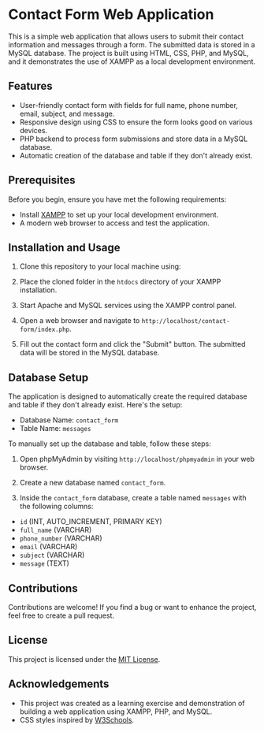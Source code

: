 # Contact Form Web Application

This is a simple web application that allows users to submit their contact information and messages through a form. The submitted data is stored in a MySQL database. The project is built using HTML, CSS, PHP, and MySQL, and it demonstrates the use of XAMPP as a local development environment.

## Features

- User-friendly contact form with fields for full name, phone number, email, subject, and message.
- Responsive design using CSS to ensure the form looks good on various devices.
- PHP backend to process form submissions and store data in a MySQL database.
- Automatic creation of the database and table if they don't already exist.

## Prerequisites

Before you begin, ensure you have met the following requirements:

- Install [XAMPP](https://www.apachefriends.org/index.html) to set up your local development environment.
- A modern web browser to access and test the application.

## Installation and Usage

1. Clone this repository to your local machine using:




2. Place the cloned folder in the `htdocs` directory of your XAMPP installation.

3. Start Apache and MySQL services using the XAMPP control panel.

4. Open a web browser and navigate to `http://localhost/contact-form/index.php`.

5. Fill out the contact form and click the "Submit" button. The submitted data will be stored in the MySQL database.

## Database Setup

The application is designed to automatically create the required database and table if they don't already exist. Here's the setup:

- Database Name: `contact_form`
- Table Name: `messages`

To manually set up the database and table, follow these steps:

1. Open phpMyAdmin by visiting `http://localhost/phpmyadmin` in your web browser.

2. Create a new database named `contact_form`.

3. Inside the `contact_form` database, create a table named `messages` with the following columns:
- `id` (INT, AUTO_INCREMENT, PRIMARY KEY)
- `full_name` (VARCHAR)
- `phone_number` (VARCHAR)
- `email` (VARCHAR)
- `subject` (VARCHAR)
- `message` (TEXT)

## Contributions

Contributions are welcome! If you find a bug or want to enhance the project, feel free to create a pull request.

## License

This project is licensed under the [MIT License](LICENSE).

## Acknowledgements

- This project was created as a learning exercise and demonstration of building a web application using XAMPP, PHP, and MySQL.
- CSS styles inspired by [W3Schools](https://www.w3schools.com/).
